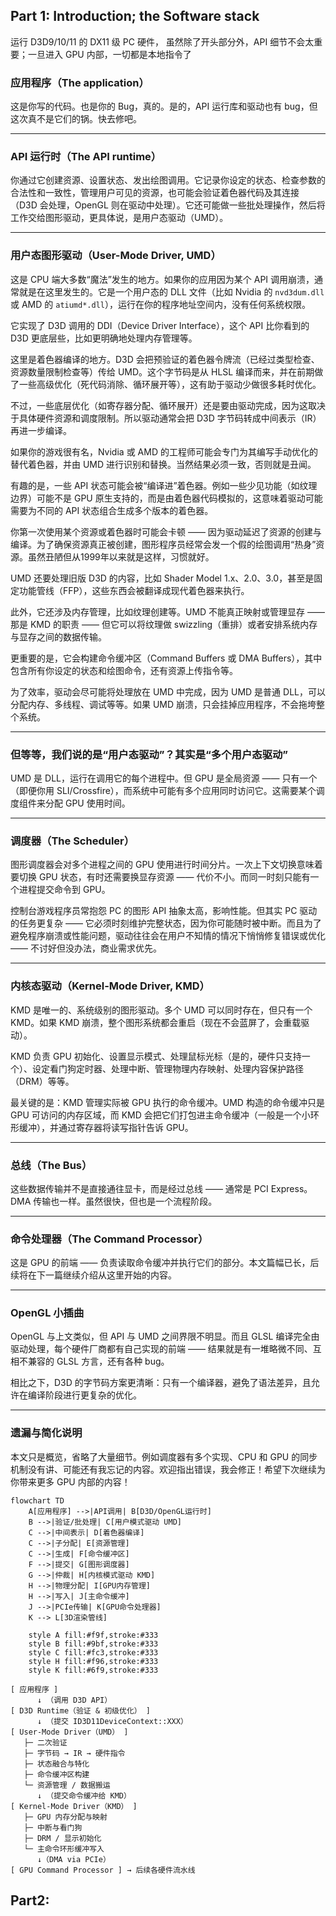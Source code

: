 ## Part 1: Introduction; the Software stack
运行 D3D9/10/11 的 DX11 级 PC 硬件， 虽然除了开头部分外，API 细节不会太重要；一旦进入 GPU 内部，一切都是本地指令了
### **应用程序（The application）**

这是你写的代码。也是你的 Bug，真的。是的，API 运行库和驱动也有 bug，但这次真不是它们的锅。快去修吧。

---

### **API 运行时（The API runtime）**

你通过它创建资源、设置状态、发出绘图调用。它记录你设定的状态、检查参数的合法性和一致性，管理用户可见的资源，也可能会验证着色器代码及其连接（D3D 会处理，OpenGL 则在驱动中处理）。它还可能做一些批处理操作，然后将工作交给图形驱动，更具体说，是用户态驱动（UMD）。

---

### **用户态图形驱动（User-Mode Driver, UMD）**

这是 CPU 端大多数“魔法”发生的地方。如果你的应用因为某个 API 调用崩溃，通常就是在这里发生的。它是一个用户态的 DLL 文件（比如 Nvidia 的 `nvd3dum.dll` 或 AMD 的 `atiumd*.dll`），运行在你的程序地址空间内，没有任何系统权限。

它实现了 D3D 调用的 DDI（Device Driver Interface），这个 API 比你看到的 D3D 更底层些，比如更明确地处理内存管理等。

这里是着色器编译的地方。D3D 会把预验证的着色器令牌流（已经过类型检查、资源数量限制检查等）传给 UMD。这个字节码是从 HLSL 编译而来，并在前期做了一些高级优化（死代码消除、循环展开等），这有助于驱动少做很多耗时优化。

不过，一些底层优化（如寄存器分配、循环展开）还是要由驱动完成，因为这取决于具体硬件资源和调度限制。所以驱动通常会把 D3D 字节码转成中间表示（IR）再进一步编译。

如果你的游戏很有名，Nvidia 或 AMD 的工程师可能会专门为其编写手动优化的替代着色器，并由 UMD 进行识别和替换。当然结果必须一致，否则就是丑闻。

有趣的是，一些 API 状态可能会被“编译进”着色器。例如一些少见功能（如纹理边界）可能不是 GPU 原生支持的，而是由着色器代码模拟的，这意味着驱动可能需要为不同的 API 状态组合生成多个版本的着色器。

你第一次使用某个资源或着色器时可能会卡顿 —— 因为驱动延迟了资源的创建与编译。为了确保资源真正被创建，图形程序员经常会发一个假的绘图调用“热身”资源。虽然丑陋但从1999年以来就是这样，习惯就好。

UMD 还要处理旧版 D3D 的内容，比如 Shader Model 1.x、2.0、3.0，甚至是固定功能管线（FFP），这些东西会被翻译成现代着色器来执行。

此外，它还涉及内存管理，比如纹理创建等。UMD 不能真正映射或管理显存 —— 那是 KMD 的职责 —— 但它可以将纹理做 swizzling（重排）或者安排系统内存与显存之间的数据传输。

更重要的是，它会构建命令缓冲区（Command Buffers 或 DMA Buffers），其中包含所有你设定的状态和绘图命令，还有资源上传指令等。

为了效率，驱动会尽可能将处理放在 UMD 中完成，因为 UMD 是普通 DLL，可以分配内存、多线程、调试等等。如果 UMD 崩溃，只会挂掉应用程序，不会拖垮整个系统。

---

### **但等等，我们说的是“用户态驱动”？其实是“多个用户态驱动”**

UMD 是 DLL，运行在调用它的每个进程中。但 GPU 是全局资源 —— 只有一个（即便你用 SLI/Crossfire），而系统中可能有多个应用同时访问它。这需要某个调度组件来分配 GPU 使用时间。

---

### **调度器（The Scheduler）**

图形调度器会对多个进程之间的 GPU 使用进行时间分片。一次上下文切换意味着要切换 GPU 状态，有时还需要换显存资源 —— 代价不小。而同一时刻只能有一个进程提交命令到 GPU。

控制台游戏程序员常抱怨 PC 的图形 API 抽象太高，影响性能。但其实 PC 驱动的任务更复杂 —— 它必须时刻维护完整状态，因为你可能随时被中断。而且为了避免程序崩溃或性能问题，驱动往往会在用户不知情的情况下悄悄修复错误或优化 —— 不讨好但没办法，商业需求优先。

---

### **内核态驱动（Kernel-Mode Driver, KMD）**

KMD 是唯一的、系统级别的图形驱动。多个 UMD 可以同时存在，但只有一个 KMD。如果 KMD 崩溃，整个图形系统都会重启（现在不会蓝屏了，会重载驱动）。

KMD 负责 GPU 初始化、设置显示模式、处理鼠标光标（是的，硬件只支持一个）、设定看门狗定时器、处理中断、管理物理内存映射、处理内容保护路径（DRM）等等。

最关键的是：KMD 管理实际被 GPU 执行的命令缓冲。UMD 构造的命令缓冲只是 GPU 可访问的内存区域，而 KMD 会把它们打包进主命令缓冲（一般是一个小环形缓冲），并通过寄存器将读写指针告诉 GPU。

---

### **总线（The Bus）**

这些数据传输并不是直接通往显卡，而是经过总线 —— 通常是 PCI Express。DMA 传输也一样。虽然很快，但也是一个流程阶段。

---

### **命令处理器（The Command Processor）**

这是 GPU 的前端 —— 负责读取命令缓冲并执行它们的部分。本文篇幅已长，后续将在下一篇继续介绍从这里开始的内容。

---

### **OpenGL 小插曲**

OpenGL 与上文类似，但 API 与 UMD 之间界限不明显。而且 GLSL 编译完全由驱动处理，每个硬件厂商都有自己实现的前端 —— 结果就是有一堆略微不同、互相不兼容的 GLSL 方言，还有各种 bug。

相比之下，D3D 的字节码方案更清晰：只有一个编译器，避免了语法差异，且允许在编译阶段进行更复杂的优化。

---

### **遗漏与简化说明**

本文只是概览，省略了大量细节。例如调度器有多个实现、CPU 和 GPU 的同步机制没有讲、可能还有我忘记的内容。欢迎指出错误，我会修正！希望下次继续为你带来更多 GPU 内部的内容！

```mermaid
flowchart TD
    A[应用程序] -->|API调用| B[D3D/OpenGL运行时]
    B -->|验证/批处理| C[用户模式驱动 UMD]
    C -->|中间表示| D[着色器编译]
    C -->|子分配| E[资源管理]
    C -->|生成| F[命令缓冲区]
    F -->|提交| G[图形调度器]
    G -->|仲裁| H[内核模式驱动 KMD]
    H -->|物理分配| I[GPU内存管理]
    H -->|写入| J[主命令缓冲]
    J -->|PCIe传输| K[GPU命令处理器]
    K --> L[3D渲染管线]
    
    style A fill:#f9f,stroke:#333
    style B fill:#9bf,stroke:#333
    style C fill:#fc3,stroke:#333
    style H fill:#f96,stroke:#333
    style K fill:#6f9,stroke:#333

```

```mermaid
[ 应用程序 ] 
      ↓ （调用 D3D API）
[ D3D Runtime（验证 & 初级优化） ]
      ↓ （提交 ID3D11DeviceContext::XXX）
[ User‑Mode Driver（UMD） ]
   ├─ 二次验证
   ├─ 字节码 → IR → 硬件指令
   ├─ 状态融合与特化
   ├─ 命令缓冲区构建
   └─ 资源管理 / 数据搬运
      ↓ （提交命令缓冲给 KMD）
[ Kernel‑Mode Driver（KMD） ]
   ├─ GPU 内存分配与映射
   ├─ 中断与看门狗
   ├─ DRM / 显示初始化
   └─ 主命令环形缓冲写入
      ↓（DMA via PCIe）
[ GPU Command Processor ] → 后续各硬件流水线

```


## Part2: 


